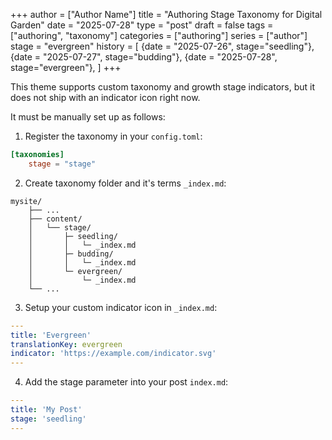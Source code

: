 +++
author = ["Author Name"]
title = "Authoring Stage Taxonomy for Digital Garden"
date = "2025-07-28"
type = "post"
draft = false
tags = ["authoring", "taxonomy"]
categories = ["authoring"]
series = ["author"]
stage = "evergreen"
history = [
  {date = "2025-07-26", stage="seedling"},
  {date = "2025-07-27", stage="budding"},
  {date = "2025-07-28", stage="evergreen"},
]
+++

This theme supports custom taxonomy and growth stage indicators, but it does not ship with an indicator icon right now.
<!--more-->
It must be manually set up as follows:

1. Register the taxonomy in your `config.toml`:

```toml
[taxonomies]
    stage = "stage"
```

2. Create taxonomy folder and it's terms `_index.md`:

```
mysite/
    ├── ...
    ├── content/
    │   └── stage/
    │       ├─ seedling/
    │       │   └─ _index.md
    │       ├─ budding/
    │       │   └─ _index.md
    │       └─ evergreen/
    │           └─ _index.md
    └── ...
```

3. Setup your custom indicator icon in `_index.md`:

```yaml
---
title: 'Evergreen'
translationKey: evergreen
indicator: 'https://example.com/indicator.svg'
---
```

4. Add the stage parameter into your post `index.md`:

```yaml
---
title: 'My Post'
stage: 'seedling'
---
```